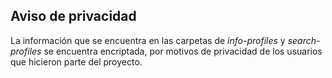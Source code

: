 ## Aviso de privacidad ##

La información que se encuentra en las carpetas de *info-profiles* y *search-profiles* se encuentra encriptada, por motivos de privacidad de los usuarios que hicieron parte del proyecto.